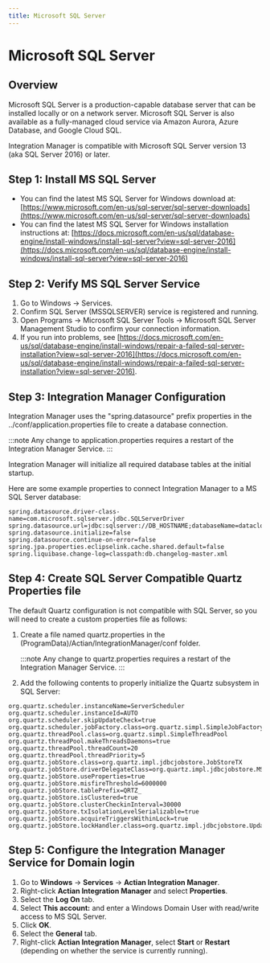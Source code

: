 ```yaml
---
title: Microsoft SQL Server
---
```


# Microsoft SQL Server

## Overview

Microsoft SQL Server is a production-capable database server that can be installed locally or on a network server. Microsoft SQL Server is also available as a fully-managed cloud service via Amazon Aurora, Azure Database, and Google Cloud SQL.

Integration Manager is compatible with Microsoft SQL Server version 13 (aka SQL Server 2016) or later.

## Step 1: Install MS SQL Server

* You can find the latest MS SQL Server for Windows download at: [https://www.microsoft.com/en-us/sql-server/sql-server-downloads](https://www.microsoft.com/en-us/sql-server/sql-server-downloads)
* You can find the latest MS SQL Server for Windows installation instructions at: [https://docs.microsoft.com/en-us/sql/database-engine/install-windows/install-sql-server?view=sql-server-2016](https://docs.microsoft.com/en-us/sql/database-engine/install-windows/install-sql-server?view=sql-server-2016)

## Step 2: Verify MS SQL Server Service

1. Go to Windows → Services.
2. Confirm SQL Server (MSSQLSERVER) service is registered and running.
3. Open Programs → Microsoft SQL Server Tools → Microsoft SQL Server Management Studio to confirm your connection information.
4. If you run into problems, see [https://docs.microsoft.com/en-us/sql/database-engine/install-windows/repair-a-failed-sql-server-installation?view=sql-server-2016](https://docs.microsoft.com/en-us/sql/database-engine/install-windows/repair-a-failed-sql-server-installation?view=sql-server-2016).

## Step 3: Integration Manager Configuration

Integration Manager uses the "spring.datasource" prefix properties in the ../conf/application.properties file to create a database connection.

:::note
Any change to application.properties requires a restart of the Integration Manager Service.
:::

Integration Manager will initialize all required database tables at the initial startup. 

Here are some example properties to connect Integration Manager to a MS SQL Server database:
```
spring.datasource.driver-class-name=com.microsoft.sqlserver.jdbc.SQLServerDriver
spring.datasource.url=jdbc:sqlserver://DB_HOSTNAME;databaseName=datacloud_db;integratedSecurity=true
spring.datasource.initialize=false
spring.datasource.continue-on-error=false 
spring.jpa.properties.eclipselink.cache.shared.default=false
spring.liquibase.change-log=classpath:db.changelog-master.xml
```

## Step 4: Create SQL Server Compatible Quartz Properties file

The default Quartz configuration is not compatible with SQL Server, so you will need to create a custom properties file as follows:

1. Create a file named quartz.properties in the (ProgramData)/Actian/IntegrationManager/conf folder.
   
   :::note
   Any change to quartz.properties requires a restart of the Integration Manager Service.
   :::

2. Add the following contents to properly initialize the Quartz subsystem in SQL Server:
```
org.quartz.scheduler.instanceName=ServerScheduler
org.quartz.scheduler.instanceId=AUTO
org.quartz.scheduler.skipUpdateCheck=true
org.quartz.scheduler.jobFactory.class=org.quartz.simpl.SimpleJobFactory
org.quartz.threadPool.class=org.quartz.simpl.SimpleThreadPool
org.quartz.threadPool.makeThreadsDaemons=true
org.quartz.threadPool.threadCount=20
org.quartz.threadPool.threadPriority=5
org.quartz.jobStore.class=org.quartz.impl.jdbcjobstore.JobStoreTX
org.quartz.jobStore.driverDelegateClass=org.quartz.impl.jdbcjobstore.MSSQLDelegate
org.quartz.jobStore.useProperties=true
org.quartz.jobStore.misfireThreshold=6000000
org.quartz.jobStore.tablePrefix=QRTZ_
org.quartz.jobStore.isClustered=true
org.quartz.jobStore.clusterCheckinInterval=30000
org.quartz.jobStore.txIsolationLevelSerializable=true
org.quartz.jobStore.acquireTriggersWithinLock=true
org.quartz.jobStore.lockHandler.class=org.quartz.impl.jdbcjobstore.UpdateLockRowSemaphore
```

## Step 5: Configure the Integration Manager Service for Domain login

1. Go to **Windows** → **Services** → **Actian Integration Manager**.
2. Right-click **Actian Integration Manager** and select **Properties**.
3. Select the **Log On** tab.
4. Select **This account:** and enter a Windows Domain User with read/write access to MS SQL Server.
5. Click **OK**.
6. Select the **General** tab.
7. Right-click **Actian Integration Manager**, select **Start** or **Restart** (depending on whether the service is currently running).